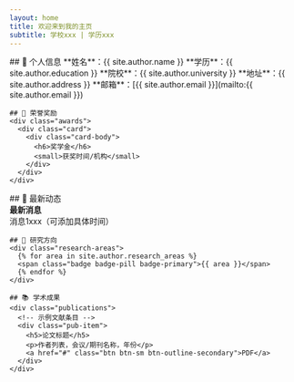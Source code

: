 ```yaml
---
layout: home
title: 欢迎来到我的主页
subtitle: 学校xxx | 学历xxx
---
```


<div class="row">
  <!-- 左侧信息栏 -->
  <div class="col-md-4 border-right">
    ## 📝 个人信息
    **姓名**：{{ site.author.name }}  
    **学历**：{{ site.author.education }}  
    **院校**：{{ site.author.university }}  
    **地址**：{{ site.author.address }}  
    **邮箱**：[{{ site.author.email }}](mailto:{{ site.author.email }})

    ## 🏅 荣誉奖励
    <div class="awards">
      <div class="card">
        <div class="card-body">
          <h6>奖学金</h6>
          <small>获奖时间/机构</small>
        </div>
      </div>
    </div>
  </div>

  <!-- 右侧主内容 -->
  <div class="col-md-8">
    ## 📢 最新动态
    <div class="alert alert-info">
      <strong>最新消息</strong><br>
      消息1xxx（可添加具体时间）
    </div>

    ## 🔬 研究方向
    <div class="research-areas">
      {% for area in site.author.research_areas %}
      <span class="badge badge-pill badge-primary">{{ area }}</span>
      {% endfor %}
    </div>

    ## 📚 学术成果
    <div class="publications">
      <!-- 示例文献条目 -->
      <div class="pub-item">
        <h5>论文标题</h5>
        <p>作者列表，会议/期刊名称，年份</p>
        <a href="#" class="btn btn-sm btn-outline-secondary">PDF</a>
      </div>
    </div>
  </div>
</div>

<style>
  .research-areas { margin: 20px 0; }
  .badge-primary { background: #007bff; margin: 3px; }
  .awards .card { margin-bottom: 10px; }
  .pub-item { 
    border-bottom: 1px solid #eee;
    padding: 15px 0;
  }
</style>
